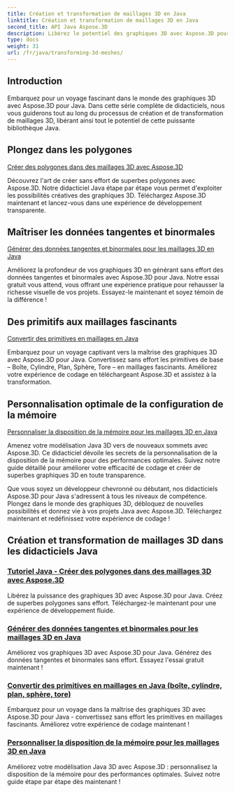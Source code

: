 ```yaml
---
title: Création et transformation de maillages 3D en Java
linktitle: Création et transformation de maillages 3D en Java
second_title: API Java Aspose.3D
description: Libérez le potentiel des graphiques 3D avec Aspose.3D pour Java. Créez, transformez et optimisez sans effort des maillages. Améliorez votre expérience de codage avec nos tutoriels.
type: docs
weight: 31
url: /fr/java/transforming-3d-meshes/
---
```


## Introduction

Embarquez pour un voyage fascinant dans le monde des graphiques 3D avec Aspose.3D pour Java. Dans cette série complète de didacticiels, nous vous guiderons tout au long du processus de création et de transformation de maillages 3D, libérant ainsi tout le potentiel de cette puissante bibliothèque Java.

## Plongez dans les polygones 
[Créer des polygones dans des maillages 3D avec Aspose.3D](./create-polygons-in-meshes/)

Découvrez l'art de créer sans effort de superbes polygones avec Aspose.3D. Notre didacticiel Java étape par étape vous permet d'exploiter les possibilités créatives des graphiques 3D. Téléchargez Aspose.3D maintenant et lancez-vous dans une expérience de développement transparente.

## Maîtriser les données tangentes et binormales
[Générer des données tangentes et binormales pour les maillages 3D en Java](./generate-tangent-binormal-data/)

Améliorez la profondeur de vos graphiques 3D en générant sans effort des données tangentes et binormales avec Aspose.3D pour Java. Notre essai gratuit vous attend, vous offrant une expérience pratique pour rehausser la richesse visuelle de vos projets. Essayez-le maintenant et soyez témoin de la différence !

## Des primitifs aux maillages fascinants 
[Convertir des primitives en maillages en Java](./convert-primitives-to-meshes/)

Embarquez pour un voyage captivant vers la maîtrise des graphiques 3D avec Aspose.3D pour Java. Convertissez sans effort les primitives de base – Boîte, Cylindre, Plan, Sphère, Tore – en maillages fascinants. Améliorez votre expérience de codage en téléchargeant Aspose.3D et assistez à la transformation.

## Personnalisation optimale de la configuration de la mémoire 
[Personnaliser la disposition de la mémoire pour les maillages 3D en Java](./customize-mesh-memory-layout/)

Amenez votre modélisation Java 3D vers de nouveaux sommets avec Aspose.3D. Ce didacticiel dévoile les secrets de la personnalisation de la disposition de la mémoire pour des performances optimales. Suivez notre guide détaillé pour améliorer votre efficacité de codage et créer de superbes graphiques 3D en toute transparence.

Que vous soyez un développeur chevronné ou débutant, nos didacticiels Aspose.3D pour Java s'adressent à tous les niveaux de compétence. Plongez dans le monde des graphiques 3D, débloquez de nouvelles possibilités et donnez vie à vos projets Java avec Aspose.3D. Téléchargez maintenant et redéfinissez votre expérience de codage !
## Création et transformation de maillages 3D dans les didacticiels Java
### [Tutoriel Java - Créer des polygones dans des maillages 3D avec Aspose.3D](./create-polygons-in-meshes/)
Libérez la puissance des graphiques 3D avec Aspose.3D pour Java. Créez de superbes polygones sans effort. Téléchargez-le maintenant pour une expérience de développement fluide.
### [Générer des données tangentes et binormales pour les maillages 3D en Java](./generate-tangent-binormal-data/)
Améliorez vos graphiques 3D avec Aspose.3D pour Java. Générez des données tangentes et binormales sans effort. Essayez l'essai gratuit maintenant !
### [Convertir des primitives en maillages en Java (boîte, cylindre, plan, sphère, tore)](./convert-primitives-to-meshes/)
Embarquez pour un voyage dans la maîtrise des graphiques 3D avec Aspose.3D pour Java - convertissez sans effort les primitives en maillages fascinants. Améliorez votre expérience de codage maintenant !
### [Personnaliser la disposition de la mémoire pour les maillages 3D en Java](./customize-mesh-memory-layout/)
Améliorez votre modélisation Java 3D avec Aspose.3D : personnalisez la disposition de la mémoire pour des performances optimales. Suivez notre guide étape par étape dès maintenant !